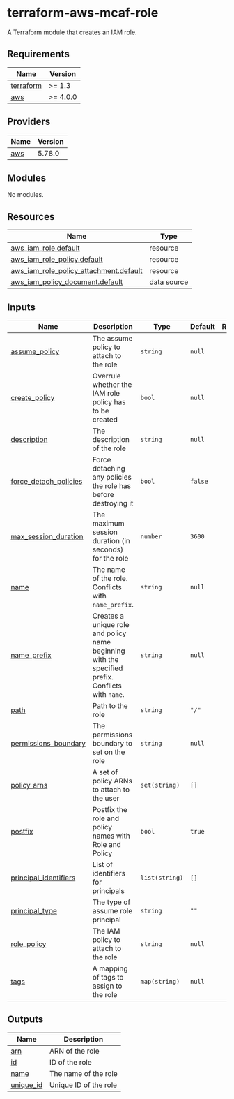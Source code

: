 # terraform-aws-mcaf-role

A Terraform module that creates an IAM role.

<!-- BEGIN_TF_DOCS -->
## Requirements

| Name | Version |
|------|---------|
| <a name="requirement_terraform"></a> [terraform](#requirement\_terraform) | >= 1.3 |
| <a name="requirement_aws"></a> [aws](#requirement\_aws) | >= 4.0.0 |

## Providers

| Name | Version |
|------|---------|
| <a name="provider_aws"></a> [aws](#provider\_aws) | 5.78.0 |

## Modules

No modules.

## Resources

| Name | Type |
|------|------|
| [aws_iam_role.default](https://registry.terraform.io/providers/hashicorp/aws/latest/docs/resources/iam_role) | resource |
| [aws_iam_role_policy.default](https://registry.terraform.io/providers/hashicorp/aws/latest/docs/resources/iam_role_policy) | resource |
| [aws_iam_role_policy_attachment.default](https://registry.terraform.io/providers/hashicorp/aws/latest/docs/resources/iam_role_policy_attachment) | resource |
| [aws_iam_policy_document.default](https://registry.terraform.io/providers/hashicorp/aws/latest/docs/data-sources/iam_policy_document) | data source |

## Inputs

| Name | Description | Type | Default | Required |
|------|-------------|------|---------|:--------:|
| <a name="input_assume_policy"></a> [assume\_policy](#input\_assume\_policy) | The assume policy to attach to the role | `string` | `null` | no |
| <a name="input_create_policy"></a> [create\_policy](#input\_create\_policy) | Overrule whether the IAM role policy has to be created | `bool` | `null` | no |
| <a name="input_description"></a> [description](#input\_description) | The description of the role | `string` | `null` | no |
| <a name="input_force_detach_policies"></a> [force\_detach\_policies](#input\_force\_detach\_policies) | Force detaching any policies the role has before destroying it | `bool` | `false` | no |
| <a name="input_max_session_duration"></a> [max\_session\_duration](#input\_max\_session\_duration) | The maximum session duration (in seconds) for the role | `number` | `3600` | no |
| <a name="input_name"></a> [name](#input\_name) | The name of the role.  Conflicts with `name_prefix`. | `string` | `null` | no |
| <a name="input_name_prefix"></a> [name\_prefix](#input\_name\_prefix) | Creates a unique role and policy name beginning with the specified prefix. Conflicts with `name`. | `string` | `null` | no |
| <a name="input_path"></a> [path](#input\_path) | Path to the role | `string` | `"/"` | no |
| <a name="input_permissions_boundary"></a> [permissions\_boundary](#input\_permissions\_boundary) | The permissions boundary to set on the role | `string` | `null` | no |
| <a name="input_policy_arns"></a> [policy\_arns](#input\_policy\_arns) | A set of policy ARNs to attach to the user | `set(string)` | `[]` | no |
| <a name="input_postfix"></a> [postfix](#input\_postfix) | Postfix the role and policy names with Role and Policy | `bool` | `true` | no |
| <a name="input_principal_identifiers"></a> [principal\_identifiers](#input\_principal\_identifiers) | List of identifiers for principals | `list(string)` | `[]` | no |
| <a name="input_principal_type"></a> [principal\_type](#input\_principal\_type) | The type of assume role principal | `string` | `""` | no |
| <a name="input_role_policy"></a> [role\_policy](#input\_role\_policy) | The IAM policy to attach to the role | `string` | `null` | no |
| <a name="input_tags"></a> [tags](#input\_tags) | A mapping of tags to assign to the role | `map(string)` | `null` | no |

## Outputs

| Name | Description |
|------|-------------|
| <a name="output_arn"></a> [arn](#output\_arn) | ARN of the role |
| <a name="output_id"></a> [id](#output\_id) | ID of the role |
| <a name="output_name"></a> [name](#output\_name) | The name of the role |
| <a name="output_unique_id"></a> [unique\_id](#output\_unique\_id) | Unique ID of the role |
<!-- END_TF_DOCS -->
